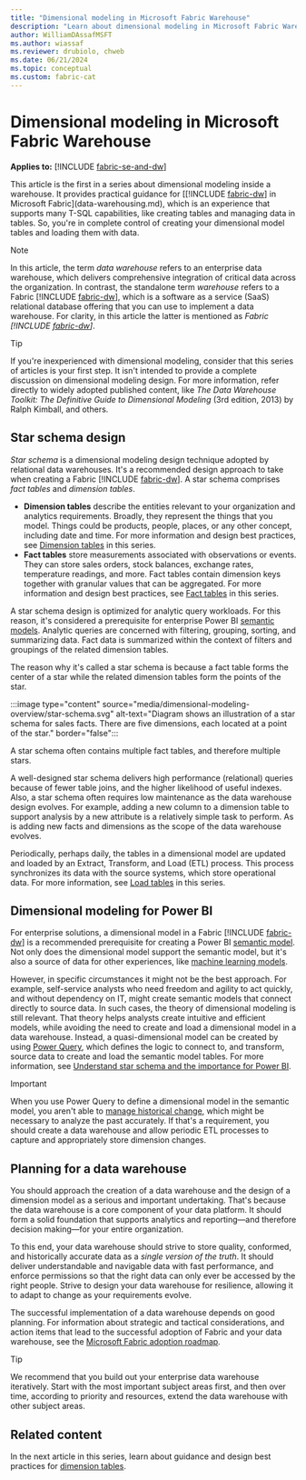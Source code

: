 ```yaml
---
title: "Dimensional modeling in Microsoft Fabric Warehouse"
description: "Learn about dimensional modeling in Microsoft Fabric Warehouse."
author: WilliamDAssafMSFT
ms.author: wiassaf
ms.reviewer: drubiolo, chweb
ms.date: 06/21/2024
ms.topic: conceptual
ms.custom: fabric-cat
---
```


# Dimensional modeling in Microsoft Fabric Warehouse

**Applies to:** [!INCLUDE [fabric-se-and-dw](includes/applies-to-version/fabric-se-and-dw.md)]

This article is the first in a series about dimensional modeling inside a warehouse. It provides practical guidance for [[!INCLUDE [fabric-dw](includes/fabric-dw.md)] in Microsoft Fabric](data-warehousing.md), which is an experience that supports many T-SQL capabilities, like creating tables and managing data in tables. So, you're in complete control of creating your dimensional model tables and loading them with data.

> [!NOTE]
> In this article, the term _data warehouse_ refers to an enterprise data warehouse, which delivers comprehensive integration of critical data across the organization. In contrast, the standalone term _warehouse_ refers to a Fabric [!INCLUDE [fabric-dw](includes/fabric-dw.md)], which is a software as a service (SaaS) relational database offering that you can use to implement a data warehouse. For clarity, in this article the latter is mentioned as _Fabric [!INCLUDE [fabric-dw](includes/fabric-dw.md)]_.

> [!TIP]
> If you're inexperienced with dimensional modeling, consider that this series of articles is your first step. It isn't intended to provide a complete discussion on dimensional modeling design. For more information, refer directly to widely adopted published content, like _The Data Warehouse Toolkit: The Definitive Guide to Dimensional Modeling_ (3rd edition, 2013) by Ralph Kimball, and others.

## Star schema design

_Star schema_ is a dimensional modeling design technique adopted by relational data warehouses. It's a recommended design approach to take when creating a Fabric [!INCLUDE [fabric-dw](includes/fabric-dw.md)]. A star schema comprises _fact tables_ and _dimension tables_.

- **Dimension tables** describe the entities relevant to your organization and analytics requirements. Broadly, they represent the things that you model. Things could be products, people, places, or any other concept, including date and time. For more information and design best practices, see [Dimension tables](dimensional-modeling-dimension-tables.md) in this series.
- **Fact tables** store measurements associated with observations or events. They can store sales orders, stock balances, exchange rates, temperature readings, and more. Fact tables contain dimension keys together with granular values that can be aggregated. For more information and design best practices, see [Fact tables](dimensional-modeling-fact-tables.md) in this series.

A star schema design is optimized for analytic query workloads. For this reason, it's considered a prerequisite for enterprise Power BI [semantic models](/power-bi/connect-data/service-datasets-understand). Analytic queries are concerned with filtering, grouping, sorting, and summarizing data. Fact data is summarized within the context of filters and groupings of the related dimension tables.

The reason why it's called a star schema is because a fact table forms the center of a star while the related dimension tables form the points of the star.

:::image type="content" source="media/dimensional-modeling-overview/star-schema.svg" alt-text="Diagram shows an illustration of a star schema for sales facts. There are five dimensions, each located at a point of the star." border="false":::

A star schema often contains multiple fact tables, and therefore multiple stars.

A well-designed star schema delivers high performance (relational) queries because of fewer table joins, and the higher likelihood of useful indexes. Also, a star schema often requires low maintenance as the data warehouse design evolves. For example, adding a new column to a dimension table to support analysis by a new attribute is a relatively simple task to perform. As is adding new facts and dimensions as the scope of the data warehouse evolves.

Periodically, perhaps daily, the tables in a dimensional model are updated and loaded by an Extract, Transform, and Load (ETL) process. This process synchronizes its data with the source systems, which store operational data. For more information, see [Load tables](dimensional-modeling-load-tables.md) in this series.

## Dimensional modeling for Power BI

For enterprise solutions, a dimensional model in a Fabric [!INCLUDE [fabric-dw](includes/fabric-dw.md)] is a recommended prerequisite for creating a Power BI [semantic model](/power-bi/connect-data/service-datasets-understand). Not only does the dimensional model support the semantic model, but it's also a source of data for other experiences, like [machine learning models](../data-science/machine-learning-model.md).

However, in specific circumstances it might not be the best approach. For example, self-service analysts who need freedom and agility to act quickly, and without dependency on IT, might create semantic models that connect directly to source data. In such cases, the theory of dimensional modeling is still relevant. That theory helps analysts create intuitive and efficient models, while avoiding the need to create and load a dimensional model in a data warehouse. Instead, a quasi-dimensional model can be created by using [Power Query](/power-query/power-query-what-is-power-query), which defines the logic to connect to, and transform, source data to create and load the semantic model tables. For more information, see [Understand star schema and the importance for Power BI](/power-bi/guidance/star-schema).

> [!IMPORTANT]
> When you use Power Query to define a dimensional model in the semantic model, you aren't able to [manage historical change](dimensional-modeling-dimension-tables.md#manage-historical-change), which might be necessary to analyze the past accurately. If that's a requirement, you should create a data warehouse and allow periodic ETL processes to capture and appropriately store dimension changes.

## Planning for a data warehouse

You should approach the creation of a data warehouse and the design of a dimension model as a serious and important undertaking. That's because the data warehouse is a core component of your data platform. It should form a solid foundation that supports analytics and reporting—and therefore decision making—for your entire organization.

To this end, your data warehouse should strive to store quality, conformed, and historically accurate data as a _single version of the truth_. It should deliver understandable and navigable data with fast performance, and enforce permissions so that the right data can only ever be accessed by the right people. Strive to design your data warehouse for resilience, allowing it to adapt to change as your requirements evolve.

The successful implementation of a data warehouse depends on good planning. For information about strategic and tactical considerations, and action items that lead to the successful adoption of Fabric and your data warehouse, see the [Microsoft Fabric adoption roadmap](/power-bi/guidance/fabric-adoption-roadmap).

> [!TIP]
> We recommend that you build out your enterprise data warehouse iteratively. Start with the most important subject areas first, and then over time, according to priority and resources, extend the data warehouse with other subject areas.

## Related content

In the next article in this series, learn about guidance and design best practices for [dimension tables](dimensional-modeling-dimension-tables.md).
